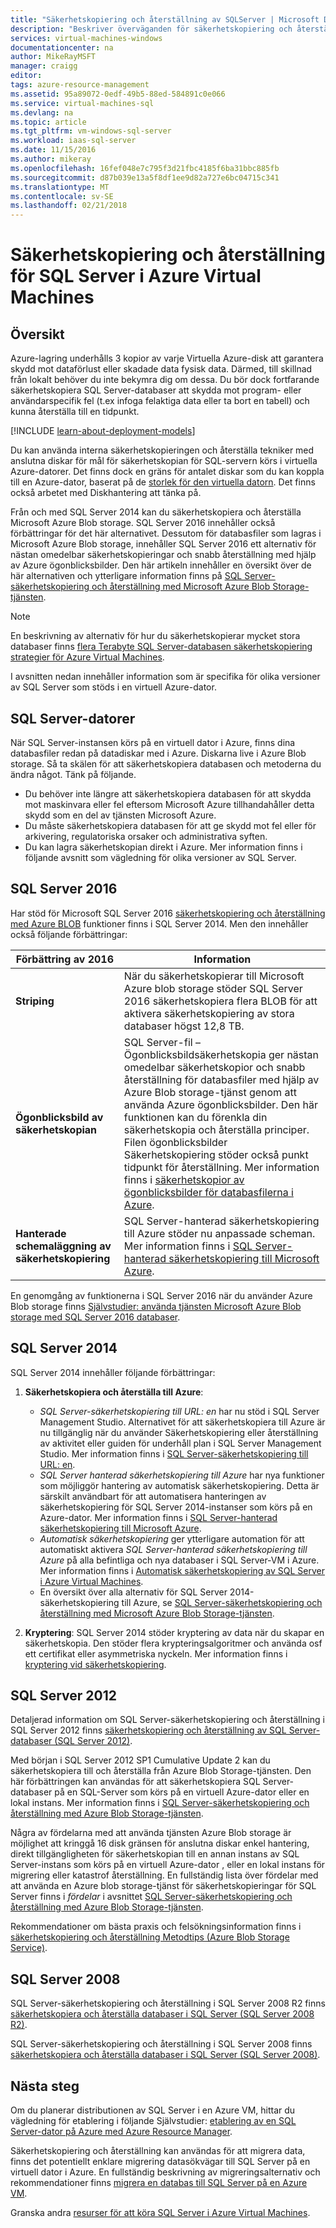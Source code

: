 ```yaml
---
title: "Säkerhetskopiering och återställning av SQLServer | Microsoft Docs"
description: "Beskriver överväganden för säkerhetskopiering och återställning för SQL Server-databaser som körs på Azure Virtual Machines."
services: virtual-machines-windows
documentationcenter: na
author: MikeRayMSFT
manager: craigg
editor: 
tags: azure-resource-management
ms.assetid: 95a89072-0edf-49b5-88ed-584891c0e066
ms.service: virtual-machines-sql
ms.devlang: na
ms.topic: article
ms.tgt_pltfrm: vm-windows-sql-server
ms.workload: iaas-sql-server
ms.date: 11/15/2016
ms.author: mikeray
ms.openlocfilehash: 16fef048e7c795f3d21fbc4185f6ba31bbc885fb
ms.sourcegitcommit: d87b039e13a5f8df1ee9d82a727e6bc04715c341
ms.translationtype: MT
ms.contentlocale: sv-SE
ms.lasthandoff: 02/21/2018
---
```

# <a name="backup-and-restore-for-sql-server-in-azure-virtual-machines"></a>Säkerhetskopiering och återställning för SQL Server i Azure Virtual Machines
## <a name="overview"></a>Översikt
Azure-lagring underhålls 3 kopior av varje Virtuella Azure-disk att garantera skydd mot dataförlust eller skadade data fysisk data. Därmed, till skillnad från lokalt behöver du inte bekymra dig om dessa. Du bör dock fortfarande säkerhetskopiera SQL Server-databaser att skydda mot program- eller användarspecifik fel (t.ex infoga felaktiga data eller ta bort en tabell) och kunna återställa till en tidpunkt.

[!INCLUDE [learn-about-deployment-models](../../../../includes/learn-about-deployment-models-both-include.md)]

Du kan använda interna säkerhetskopieringen och återställa tekniker med anslutna diskar för mål för säkerhetskopian för SQL-servern körs i virtuella Azure-datorer. Det finns dock en gräns för antalet diskar som du kan koppla till en Azure-dator, baserat på de [storlek för den virtuella datorn](../sizes.md?toc=%2fazure%2fvirtual-machines%2fwindows%2ftoc.json). Det finns också arbetet med Diskhantering att tänka på.

Från och med SQL Server 2014 kan du säkerhetskopiera och återställa Microsoft Azure Blob storage. SQL Server 2016 innehåller också förbättringar för det här alternativet. Dessutom för databasfiler som lagras i Microsoft Azure Blob storage, innehåller SQL Server 2016 ett alternativ för nästan omedelbar säkerhetskopieringar och snabb återställning med hjälp av Azure ögonblicksbilder. Den här artikeln innehåller en översikt över de här alternativen och ytterligare information finns på [SQL Server-säkerhetskopiering och återställning med Microsoft Azure Blob Storage-tjänsten](https://msdn.microsoft.com/library/jj919148.aspx).

> [!NOTE]
> En beskrivning av alternativ för hur du säkerhetskopierar mycket stora databaser finns [flera Terabyte SQL Server-databasen säkerhetskopiering strategier för Azure Virtual Machines](http://blogs.msdn.com/b/igorpag/archive/2015/07/28/multi-terabyte-sql-server-database-backup-strategies-for-azure-virtual-machines.aspx).
> 
> 

I avsnitten nedan innehåller information som är specifika för olika versioner av SQL Server som stöds i en virtuell Azure-dator.

## <a name="sql-server-virtual-machines"></a>SQL Server-datorer
När SQL Server-instansen körs på en virtuell dator i Azure, finns dina databasfiler redan på datadiskar med i Azure. Diskarna live i Azure Blob storage. Så ta skälen för att säkerhetskopiera databasen och metoderna du ändra något. Tänk på följande. 

* Du behöver inte längre att säkerhetskopiera databasen för att skydda mot maskinvara eller fel eftersom Microsoft Azure tillhandahåller detta skydd som en del av tjänsten Microsoft Azure.
* Du måste säkerhetskopiera databasen för att ge skydd mot fel eller för arkivering, regulatoriska orsaker och administrativa syften.
* Du kan lagra säkerhetskopian direkt i Azure. Mer information finns i följande avsnitt som vägledning för olika versioner av SQL Server.

## <a name="sql-server-2016"></a>SQL Server 2016
Har stöd för Microsoft SQL Server 2016 [säkerhetskopiering och återställning med Azure BLOB](https://msdn.microsoft.com/library/jj919148.aspx) funktioner finns i SQL Server 2014. Men den innehåller också följande förbättringar:

| Förbättring av 2016 | Information |
| --- | --- |
| **Striping** |När du säkerhetskopierar till Microsoft Azure blob storage stöder SQL Server 2016 säkerhetskopiera flera BLOB för att aktivera säkerhetskopiering av stora databaser högst 12,8 TB. |
| **Ögonblicksbild av säkerhetskopian** |SQL Server-fil – Ögonblicksbildsäkerhetskopia ger nästan omedelbar säkerhetskopior och snabb återställning för databasfiler med hjälp av Azure Blob storage-tjänst genom att använda Azure ögonblicksbilder. Den här funktionen kan du förenkla din säkerhetskopia och återställa principer. Filen ögonblicksbilder Säkerhetskopiering stöder också punkt tidpunkt för återställning. Mer information finns i [säkerhetskopior av ögonblicksbilder för databasfilerna i Azure](https://msdn.microsoft.com/library/mt169363%28v=sql.130%29.aspx). |
| **Hanterade schemaläggning av säkerhetskopiering** |SQL Server-hanterad säkerhetskopiering till Azure stöder nu anpassade scheman. Mer information finns i [SQL Server-hanterad säkerhetskopiering till Microsoft Azure](https://msdn.microsoft.com/library/dn449496.aspx). |

En genomgång av funktionerna i SQL Server 2016 när du använder Azure Blob storage finns [Självstudier: använda tjänsten Microsoft Azure Blob storage med SQL Server 2016 databaser](https://msdn.microsoft.com/library/dn466438.aspx).

## <a name="sql-server-2014"></a>SQL Server 2014
SQL Server 2014 innehåller följande förbättringar:

1. **Säkerhetskopiera och återställa till Azure**:
   
   * *SQL Server-säkerhetskopiering till URL: en* har nu stöd i SQL Server Management Studio. Alternativet för att säkerhetskopiera till Azure är nu tillgänglig när du använder Säkerhetskopiering eller återställning av aktivitet eller guiden för underhåll plan i SQL Server Management Studio. Mer information finns i [SQL Server-säkerhetskopiering till URL: en](https://msdn.microsoft.com/library/jj919148%28v=sql.120%29.aspx).
   * *SQL Server hanterad säkerhetskopiering till Azure* har nya funktioner som möjliggör hantering av automatisk säkerhetskopiering. Detta är särskilt användbart för att automatisera hanteringen av säkerhetskopiering för SQL Server 2014-instanser som körs på en Azure-dator. Mer information finns i [SQL Server-hanterad säkerhetskopiering till Microsoft Azure](https://msdn.microsoft.com/library/dn449496%28v=sql.120%29.aspx).
   * *Automatisk säkerhetskopiering* ger ytterligare automation för att automatiskt aktivera *SQL Server-hanterad säkerhetskopiering till Azure* på alla befintliga och nya databaser i SQL Server-VM i Azure. Mer information finns i [Automatisk säkerhetskopiering av SQL Server i Azure Virtual Machines](virtual-machines-windows-sql-automated-backup.md).
   * En översikt över alla alternativ för SQL Server 2014-säkerhetskopiering till Azure, se [SQL Server-säkerhetskopiering och återställning med Microsoft Azure Blob Storage-tjänsten](https://msdn.microsoft.com/library/jj919148%28v=sql.120%29.aspx).
2. **Kryptering**: SQL Server 2014 stöder kryptering av data när du skapar en säkerhetskopia. Den stöder flera krypteringsalgoritmer och använda osf ett certifikat eller asymmetriska nyckeln. Mer information finns i [kryptering vid säkerhetskopiering](https://msdn.microsoft.com/library/dn449489%28v=sql.120%29.aspx).

## <a name="sql-server-2012"></a>SQL Server 2012
Detaljerad information om SQL Server-säkerhetskopiering och återställning i SQL Server 2012 finns [säkerhetskopiering och återställning av SQL Server-databaser (SQL Server 2012)](https://msdn.microsoft.com/library/ms187048%28v=sql.110%29.aspx).

Med början i SQL Server 2012 SP1 Cumulative Update 2 kan du säkerhetskopiera till och återställa från Azure Blob Storage-tjänsten. Den här förbättringen kan användas för att säkerhetskopiera SQL Server-databaser på en SQL-Server som körs på en virtuell Azure-dator eller en lokal instans. Mer information finns i [SQL Server-säkerhetskopiering och återställning med Azure Blob Storage-tjänsten](https://msdn.microsoft.com/library/jj919148%28v=sql.110%29.aspx).

Några av fördelarna med att använda tjänsten Azure Blob storage är möjlighet att kringgå 16 disk gränsen för anslutna diskar enkel hantering, direkt tillgängligheten för säkerhetskopian till en annan instans av SQL Server-instans som körs på en virtuell Azure-dator , eller en lokal instans för migrering eller katastrof återställning. En fullständig lista över fördelar med att använda en Azure blob storage-tjänst för säkerhetskopieringar för SQL Server finns i *fördelar* i avsnittet [SQL Server-säkerhetskopiering och återställning med Azure Blob Storage-tjänsten](https://msdn.microsoft.com/library/jj919148%28v=sql.110%29.aspx).

Rekommendationer om bästa praxis och felsökningsinformation finns i [säkerhetskopiering och återställning Metodtips (Azure Blob Storage Service)](https://msdn.microsoft.com/library/jj919149%28v=sql.110%29.aspx).

## <a name="sql-server-2008"></a>SQL Server 2008
SQL Server-säkerhetskopiering och återställning i SQL Server 2008 R2 finns [säkerhetskopiera och återställa databaser i SQL Server (SQL Server 2008 R2)](https://msdn.microsoft.com/library/ms187048%28v=sql.105%29.aspx).

SQL Server-säkerhetskopiering och återställning i SQL Server 2008 finns [säkerhetskopiera och återställa databaser i SQL Server (SQL Server 2008)](https://msdn.microsoft.com/library/ms187048%28v=sql.100%29.aspx).

## <a name="next-steps"></a>Nästa steg
Om du planerar distributionen av SQL Server i en Azure VM, hittar du vägledning för etablering i följande Självstudier: [etablering av en SQL Server-dator på Azure med Azure Resource Manager](virtual-machines-windows-portal-sql-server-provision.md).

Säkerhetskopiering och återställning kan användas för att migrera data, finns det potentiellt enklare migrering datasökvägar till SQL Server på en virtuell dator i Azure. En fullständig beskrivning av migreringsalternativ och rekommendationer finns [migrera en databas till SQL Server på en Azure VM](virtual-machines-windows-migrate-sql.md).

Granska andra [resurser för att köra SQL Server i Azure Virtual Machines](virtual-machines-windows-sql-server-iaas-overview.md).


